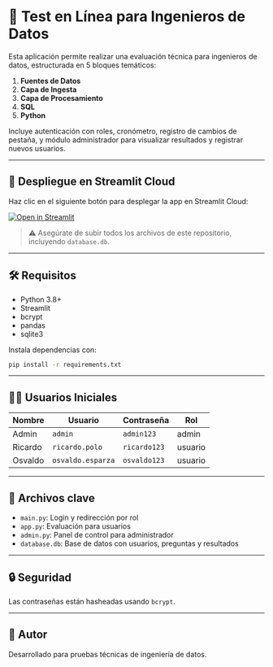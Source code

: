 
# 🧪 Test en Línea para Ingenieros de Datos

Esta aplicación permite realizar una evaluación técnica para ingenieros de datos, estructurada en 5 bloques temáticos:

1. **Fuentes de Datos**
2. **Capa de Ingesta**
3. **Capa de Procesamiento**
4. **SQL**
5. **Python**

Incluye autenticación con roles, cronómetro, registro de cambios de pestaña, y módulo administrador para visualizar resultados y registrar nuevos usuarios.

---

## 🚀 Despliegue en Streamlit Cloud

Haz clic en el siguiente botón para desplegar la app en Streamlit Cloud:

[![Open in Streamlit](https://static.streamlit.io/badges/streamlit_badge_black_white.svg)](https://share.streamlit.io/)

> ⚠️ Asegúrate de subir todos los archivos de este repositorio, incluyendo `database.db`.

---

## 🛠️ Requisitos

- Python 3.8+
- Streamlit
- bcrypt
- pandas
- sqlite3

Instala dependencias con:

```bash
pip install -r requirements.txt
```

---

## 🧑‍💻 Usuarios Iniciales

| Nombre     | Usuario         | Contraseña  | Rol     |
|------------|------------------|-------------|---------|
| Admin      | `admin`          | `admin123`  | admin   |
| Ricardo    | `ricardo.polo`   | `ricardo123`| usuario |
| Osvaldo    | `osvaldo.esparza`| `osvaldo123`| usuario |

---

## 📁 Archivos clave

- `main.py`: Login y redirección por rol
- `app.py`: Evaluación para usuarios
- `admin.py`: Panel de control para administrador
- `database.db`: Base de datos con usuarios, preguntas y resultados

---

## 🔒 Seguridad

Las contraseñas están hasheadas usando `bcrypt`.

---

## 📌 Autor

Desarrollado para pruebas técnicas de ingeniería de datos.
